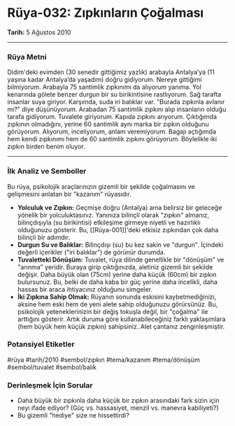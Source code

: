 # Rüya-032: Zıpkınların Çoğalması
**Tarih:** 5 Ağustos 2010

---
### Rüya Metni

Didim'deki evimden (30 senedir gittiğimiz yazlık) arabayla Antalya’ya (11 yaşına kadar Antalya’da yaşadım) doğru gidiyorum. Nereye gittiğimi bilmiyorum. Arabayla 75 santimlik zıpkınımı da alıyorum yanıma. Yol kenarında gölete benzer durgun bir su birikintisine rastlıyorum. Sağ tarafta insanlar suya giriyor. Karşımda, suda iri balıklar var. "Burada zıpkınla avlanır mı?" diye düşünüyorum. Arabadan 75 santimlik zıpkını alıp insanların olduğu tarafa gidiyorum. Tuvalete giriyorum. Kapıda zıpkını arıyorum. Çıktığımda zıpkının olmadığını, yerine 60 santimlik aynı marka bir zıpkın olduğunu görüyorum. Alıyorum, inceliyorum, anlam veremiyorum. Bagajı açtığımda hem kendi zıpkınımı hem de 60 santimlik zıpkını görüyorum. Böylelikle iki zıpkın birden benim oluyor.

---
### İlk Analiz ve Semboller

Bu rüya, psikolojik araçlarınızın gizemli bir şekilde çoğalmasını ve gelişmesini anlatan bir "kazanım" rüyasıdır.

* **Yolculuk ve Zıpkın:** Geçmişe doğru (Antalya) ama belirsiz bir geleceğe yönelik bir yolculuktasınız. Yanınıza bilinçli olarak "zıpkın" almanız, bilinçdışıyla (su birikintisi) etkileşime girmeye niyetli ve hazırlıklı olduğunuzu gösterir. Bu, [[Rüya-001]]'deki etkisiz zıpkından çok daha bilinçli bir adımdır.
* **Durgun Su ve Balıklar:** Bilinçdışı (su) bu kez sakin ve "durgun". İçindeki değerli içerikler ("iri balıklar") de görünür durumda.
* **Tuvaletteki Dönüşüm:** Tuvalet, rüya dilinde genellikle bir "dönüşüm" ve "arınma" yeridir. Buraya girip çıktığınızda, aletiniz gizemli bir şekilde değişir. Daha büyük olan (75cm) yerine daha küçük (60cm) bir zıpkın bulursunuz. Bu, belki de daha kaba bir güç yerine daha incelikli, daha hassas bir araca ihtiyacınız olduğunu simgeler.
* **İki Zıpkına Sahip Olmak:** Rüyanın sonunda eskisini kaybetmediğinizi, aksine hem eski hem de yeni alete sahip olduğunuzu görürsünüz. Bu, psikolojik yeteneklerinizin bir değiş tokuşla değil, bir "çoğalma" ile arttığını gösterir. Artık duruma göre kullanabileceğiniz farklı yaklaşımlara (hem büyük hem küçük zıpkın) sahipsiniz. Alet çantanız zenginleşmiştir.

### Potansiyel Etiketler
#rüya #tarih/2010 #sembol/zıpkın #tema/kazanım #tema/dönüşüm #sembol/tuvalet #sembol/balık

### Derinleşmek İçin Sorular
* Daha büyük bir zıpkınla daha küçük bir zıpkın arasındaki fark sizin için neyi ifade ediyor? (Güç vs. hassasiyet, menzil vs. manevra kabiliyeti?)
* Bu gizemli "hediye" size ne hissettirdi?